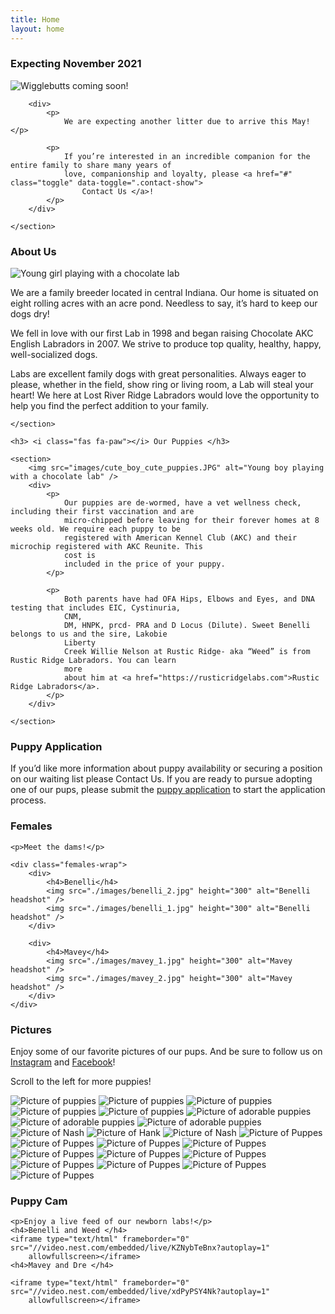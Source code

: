 ```yaml
---
title: Home
layout: home
---
```


<article id="coming-2021">
<h3> <i class="fas fa-paw"></i> Expecting November 2021 </h3>
<section class="row">
<img src="images/puppies1.JPG" alt="Wigglebutts coming soon!" class="img-banner" />

        <div>
            <p>
                We are expecting another litter due to arrive this May! </p>
    
            <p>
                If you’re interested in an incredible companion for the entire family to share many years of
                love, companionship and loyalty, please <a href="#" class="toggle" data-toggle=".contact-show">
                    Contact Us </a>!
            </p>
        </div>
    
    </section>

</article>

<article id="about">
<h3> <i class="fas fa-paw"></i> About Us </h3>
<section>
<img src="images/cute_girl_cute_puppies.JPG" alt="Young girl playing with a chocolate lab" />
<div>
<p>
We are a family breeder located in central Indiana. Our home is situated on eight rolling acres
with
an acre pond. Needless to say, it’s hard to keep our dogs dry!
</p>
<p>
We fell in love with our first Lab in
1998 and began raising Chocolate AKC English Labradors in 2007. We strive to produce top
quality,
healthy, happy, well-socialized dogs.
</p>
<p>Labs are excellent family dogs with great personalities.
Always eager to please, whether in the field, show ring or living room, a Lab will steal your
heart!
We here at Lost River Ridge Labradors would love the opportunity to help you find the perfect
addition to your family.
</p>
</div>

    </section>
    
    <h3> <i class="fas fa-paw"></i> Our Puppies </h3>
    
    <section>
        <img src="images/cute_boy_cute_puppies.JPG" alt="Young boy playing with a chocolate lab" />
        <div>
            <p>
                Our puppies are de-wormed, have a vet wellness check, including their first vaccination and are
                micro-chipped before leaving for their forever homes at 8 weeks old. We require each puppy to be
                registered with American Kennel Club (AKC) and their microchip registered with AKC Reunite. This
                cost is
                included in the price of your puppy.
            </p>
    
            <p>
                Both parents have had OFA Hips, Elbows and Eyes, and DNA testing that includes EIC, Cystinuria,
                CNM,
                DM, HNPK, prcd- PRA and D Locus (Dilute). Sweet Benelli belongs to us and the sire, Lakobie
                Liberty
                Creek Willie Nelson at Rustic Ridge- aka “Weed” is from Rustic Ridge Labradors. You can learn
                more
                about him at <a href="https://rusticridgelabs.com">Rustic Ridge Labradors</a>.
            </p>
        </div>
    
    </section>

</article>

<section>
<h3> <i class="fas fa-paw"></i> Puppy Application </h3>
<p>If you’d like more information about puppy availability or securing a position on our waiting list please
<a class="toggle" data-toggle=".contact-show">Contact Us</a>. If
you are ready to pursue adopting one of our pups, please submit the <a href="./interested.html">puppy application</a> to start the application process.
</p>
</section>

<section id="females">
<h3> <i class="fas fa-paw"></i> Females </h3>

    <p>Meet the dams!</p>
    
    <div class="females-wrap">
        <div>
            <h4>Benelli</h4>
            <img src="./images/benelli_2.jpg" height="300" alt="Benelli headshot" />
            <img src="./images/benelli_1.jpg" height="300" alt="Benelli headshot" />
        </div>
    
        <div>
            <h4>Mavey</h4>
            <img src="./images/mavey_1.jpg" height="300" alt="Mavey headshot" />
            <img src="./images/mavey_2.jpg" height="300" alt="Mavey headshot" />
        </div>
    </div>

</section>

<h3> <i class="fas fa-paw"></i> Pictures </h3>

<p> Enjoy some of our favorite pictures of our pups. And be sure to follow us on <a
href="https://www.instagram.com/lostriverridge_labradors/">Instagram</a> and <a
href="https://www.facebook.com/lostriverridgelabradors">Facebook</a>!</p>
<p class="hidden-lg">Scroll to the left for more puppies!</p>
<section id="pictures">
<img src="images/20200721_181821.jpg" alt="Picture of puppies" />
<!-- <img src="images/158442.jpeg" alt="Picture of puppies" /> -->
<!-- <video controls>
<source src="./images/20200721_181925.mov" type="video/mp4" />
</video> -->
<img src="images/144227.jpeg" alt="Picture of puppies" />
<img src="images/puppies15.jpg" alt="Picture of puppies" />
<img src="images/IMG_20191018_203001.jpg" alt="Picture of puppies" />
<!-- <img src="images/imagejpeg_0-1.jpg" alt="Picture of puppies" /> -->
<img src="images/FB_IMG_1578790648427.jpg" alt="Picture of puppies" />
<!-- <video controls>
<source src="./images/20200721_182158.mov" type="video/mp4" />
</video> -->
<img src="images/puppies3.JPG" alt="Picture of adorable puppies" />
<img src="images/puppies10.JPG" alt="Picture of adorable puppies" />
<img src="images/puppies1.JPG" alt="Picture of adorable puppies" />
<img src="images/puppies16.jpg" alt="Picture of Nash" />
<!-- <img src="images/puppies9.JPG" alt="Picture of adorable puppies" /> -->
<!-- <video controls>
<source src="./images/video3gpp_0.mov" type="video/mp4" />
</video> -->
<img src="images/puppies13.jpg" alt="Picture of Hank" />
<img src="images/puppies14.jpg" alt="Picture of Nash" />
<img src="images/newpic1.jpg" alt="Picture of Puppes" />
<img src="images/newpic2.jpg" alt="Picture of Puppes" />
<img src="images/newpic3.jpg" alt="Picture of Puppes" />
<img src="images/newpic4.jpg" alt="Picture of Puppes" />
<img src="images/newpic5.jpg" alt="Picture of Puppes" />
<img src="images/newpic6.jpg" alt="Picture of Puppes" />
<img src="images/newpic7.jpg" alt="Picture of Puppes" />
<img src="images/newpic8.jpg" alt="Picture of Puppes" />
<img src="images/newpic9.jpg" alt="Picture of Puppes" />
<img src="images/newpic10.jpg" alt="Picture of Puppes" />
<img src="images/newpic11.jpg" alt="Picture of Puppes" />
</section>

<section id="puppy-cam">
<h3> <i class="fas fa-paw"></i> Puppy Cam </h3>

    <p>Enjoy a live feed of our newborn labs!</p>
    <h4>Benelli and Weed </h4>
    <iframe type="text/html" frameborder="0" src="//video.nest.com/embedded/live/KZNybTeBnx?autoplay=1"
        allowfullscreen></iframe>
    <h4>Mavey and Dre </h4>
    
    <iframe type="text/html" frameborder="0" src="//video.nest.com/embedded/live/xdPyPSY4Nk?autoplay=1"
        allowfullscreen></iframe>

</section>